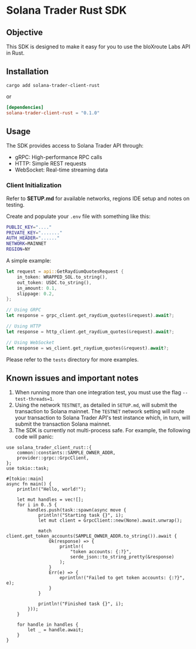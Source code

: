 # Solana Trader Rust SDK

## Objective

This SDK is designed to make it easy for you to use the bloXroute Labs API in Rust. 

## Installation

``cargo add solana-trader-client-rust``

or

```toml
[dependencies]
solana-trader-client-rust = "0.1.0"
```

## Usage

The SDK provides access to Solana Trader API through:

- gRPC: High-performance RPC calls
- HTTP: Simple REST requests
- WebSocket: Real-time streaming data


### Client Initialization

Refer to **SETUP.md** for available networks, regions IDE setup and notes on testing.

Create and populate your `.env` file with something like this:

```bash
PUBLIC_KEY="...."
PRIVATE_KEY="......."
AUTH_HEADER="......"
NETWORK=MAINNET
REGION=NY
```

A simple example:

```rust
let request = api::GetRaydiumQuotesRequest {
    in_token: WRAPPED_SOL.to_string(),
    out_token: USDC.to_string(), 
    in_amount: 0.1,
    slippage: 0.2,
};

// Using GRPC
let response = grpc_client.get_raydium_quotes(&request).await?;

// Using HTTP
let response = http_client.get_raydium_quotes(&request).await?;

// Using WebSocket
let response = ws_client.get_raydium_quotes(&request).await?;
```

Please refer to the `tests` directory for more examples.

## Known issues and important notes
1. When running more than one integration test, you must use the flag `--test-threads=1`.
1. Using the network `TESTNET`, as detailed in `SETUP.md`, will submit the transaction to Solana mainnet. The `TESTNET` network setting will route your transaction to Solana Trader API's test instance which, in turn, will submit the transaction Solana mainnet.
1. The SDK is currently not multi-process safe. For example, the following code will panic:
```
use solana_trader_client_rust::{
    common::constants::SAMPLE_OWNER_ADDR,
    provider::grpc::GrpcClient,
};
use tokio::task;

#[tokio::main]
async fn main() {
    println!("Hello, world!");

    let mut handles = vec![];
    for i in 0..5 {
        handles.push(task::spawn(async move {
            println!("Starting task {}", i);
            let mut client = GrpcClient::new(None).await.unwrap();

            match client.get_token_accounts(SAMPLE_OWNER_ADDR.to_string()).await {
                Ok(response) => {
                    println!(
                        "token accounts: {:?}",
                        serde_json::to_string_pretty(&response)
                    );
                }
                Err(e) => {
                    eprintln!("Failed to get token accounts: {:?}", e);
                }
            }       

            println!("Finished task {}", i);
        }));
    }

    for handle in handles {
        let _ = handle.await;
    }
}
```